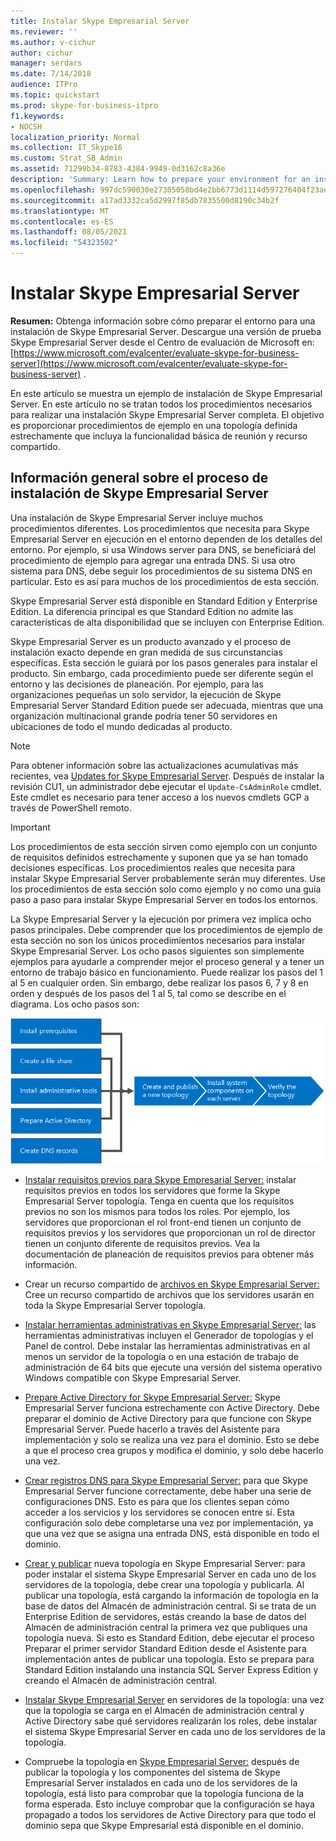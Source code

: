 ```yaml
---
title: Instalar Skype Empresarial Server
ms.reviewer: ''
ms.author: v-cichur
author: cichur
manager: serdars
ms.date: 7/14/2018
audience: ITPro
ms.topic: quickstart
ms.prod: skype-for-business-itpro
f1.keywords:
- NOCSH
localization_priority: Normal
ms.collection: IT_Skype16
ms.custom: Strat_SB_Admin
ms.assetid: 71299b34-8783-4384-9949-0d3162c8a36e
description: 'Summary: Learn how to prepare your environment for an installation of Skype Empresarial Server. Descargue una versión de prueba Skype Empresarial Server desde el Centro de evaluación de Microsoft en: https://www.microsoft.com/evalcenter/evaluate-skype-for-business-server .'
ms.openlocfilehash: 997dc590030e27305058bd4e2bb6773d1114d597276404f23ae350a899666b03
ms.sourcegitcommit: a17ad3332ca5d2997f85db7835500d8190c34b2f
ms.translationtype: MT
ms.contentlocale: es-ES
ms.lasthandoff: 08/05/2021
ms.locfileid: "54323502"
---
```

# <a name="install-skype-for-business-server"></a>Instalar Skype Empresarial Server
 
**Resumen:** Obtenga información sobre cómo preparar el entorno para una instalación de Skype Empresarial Server. Descargue una versión de prueba Skype Empresarial Server desde el Centro de evaluación de Microsoft en: [https://www.microsoft.com/evalcenter/evaluate-skype-for-business-server](https://www.microsoft.com/evalcenter/evaluate-skype-for-business-server) .
  
En este artículo se muestra un ejemplo de instalación de Skype Empresarial Server. En este artículo no se tratan todos los procedimientos necesarios para realizar una instalación Skype Empresarial Server completa. El objetivo es proporcionar procedimientos de ejemplo en una topología definida estrechamente que incluya la funcionalidad básica de reunión y recurso compartido.
  
## <a name="overview-of-the-install-process-for-skype-for-business-server"></a>Información general sobre el proceso de instalación de Skype Empresarial Server

Una instalación de Skype Empresarial Server incluye muchos procedimientos diferentes. Los procedimientos que necesita para Skype Empresarial Server en ejecución en el entorno dependen de los detalles del entorno. Por ejemplo, si usa Windows server para DNS, se beneficiará del procedimiento de ejemplo para agregar una entrada DNS. Si usa otro sistema para DNS, debe seguir los procedimientos de su sistema DNS en particular. Esto es así para muchos de los procedimientos de esta sección.
  
Skype Empresarial Server está disponible en Standard Edition y Enterprise Edition. La diferencia principal es que Standard Edition no admite las características de alta disponibilidad que se incluyen con Enterprise Edition. 
  
Skype Empresarial Server es un producto avanzado y el proceso de instalación exacto depende en gran medida de sus circunstancias específicas. Esta sección le guiará por los pasos generales para instalar el producto. Sin embargo, cada procedimiento puede ser diferente según el entorno y las decisiones de planeación. Por ejemplo, para las organizaciones pequeñas un solo servidor, la ejecución de Skype Empresarial Server Standard Edition puede ser adecuada, mientras que una organización multinacional grande podría tener 50 servidores en ubicaciones de todo el mundo dedicadas al producto.
  
> [!NOTE]
> Para obtener información sobre las actualizaciones acumulativas más recientes, vea [Updates for Skype Empresarial Server](https://support.microsoft.com/kb/3061064). Después de instalar la revisión CU1, un administrador debe ejecutar el  `Update-CsAdminRole` cmdlet. Este cmdlet es necesario para tener acceso a los nuevos cmdlets GCP a través de PowerShell remoto.
  
> [!IMPORTANT]
> Los procedimientos de esta sección sirven como ejemplo con un conjunto de requisitos definidos estrechamente y suponen que ya se han tomado decisiones específicas. Los procedimientos reales que necesita para instalar Skype Empresarial Server probablemente serán muy diferentes. Use los procedimientos de esta sección solo como ejemplo y no como una guía paso a paso para instalar Skype Empresarial Server en todos los entornos. 
  
La Skype Empresarial Server y la ejecución por primera vez implica ocho pasos principales. Debe comprender que los procedimientos de ejemplo de esta sección no son los únicos procedimientos necesarios para instalar Skype Empresarial Server. Los ocho pasos siguientes son simplemente ejemplos para ayudarle a comprender mejor el proceso general y a tener un entorno de trabajo básico en funcionamiento. Puede realizar los pasos del 1 al 5 en cualquier orden. Sin embargo, debe realizar los pasos 6, 7 y 8 en orden y después de los pasos del 1 al 5, tal como se describe en el diagrama. Los ocho pasos son:
  
![Información general sobre el proceso de instalación.](../../media/b1a59b39-a7f0-4781-ac4d-2dfef7ca3700.png)
  
- [Instalar requisitos previos para Skype Empresarial Server:](install-prerequisites.md) instalar requisitos previos en todos los servidores que forme la Skype Empresarial Server topología. Tenga en cuenta que los requisitos previos no son los mismos para todos los roles. Por ejemplo, los servidores que proporcionan el rol front-end tienen un conjunto de requisitos previos y los servidores que proporcionan un rol de director tienen un conjunto diferente de requisitos previos. Vea la documentación de planeación de requisitos previos para obtener más información.
    
- Crear un recurso compartido de [archivos en Skype Empresarial Server:](create-a-file-share.md) Cree un recurso compartido de archivos que los servidores usarán en toda la Skype Empresarial Server topología.
    
- [Instalar herramientas administrativas en Skype Empresarial Server:](install-administrative-tools.md) las herramientas administrativas incluyen el Generador de topologías y el Panel de control. Debe instalar las herramientas administrativas en al menos un servidor de la topología o en una estación de trabajo de administración de 64 bits que ejecute una versión del sistema operativo Windows compatible con Skype Empresarial Server.
    
- [Prepare Active Directory for Skype Empresarial Server:](prepare-active-directory.md) Skype Empresarial Server funciona estrechamente con Active Directory. Debe preparar el dominio de Active Directory para que funcione con Skype Empresarial Server. Puede hacerlo a través del Asistente para implementación y solo se realiza una vez para el dominio. Esto se debe a que el proceso crea grupos y modifica el dominio, y solo debe hacerlo una vez.
    
- [Crear registros DNS para Skype Empresarial Server:](create-dns-records.md) para que Skype Empresarial Server funcione correctamente, debe haber una serie de configuraciones DNS. Esto es para que los clientes sepan cómo acceder a los servicios y los servidores se conocen entre sí. Esta configuración solo debe completarse una vez por implementación, ya que una vez que se asigna una entrada DNS, está disponible en todo el dominio.
    
- [Crear y publicar](create-and-publish-new-topology.md) nueva topología en Skype Empresarial Server: para poder instalar el sistema Skype Empresarial Server en cada uno de los servidores de la topología, debe crear una topología y publicarla. Al publicar una topología, está cargando la información de topología en la base de datos del Almacén de administración central. Si se trata de un Enterprise Edition de servidores, estás creando la base de datos del Almacén de administración central la primera vez que publiques una topología nueva. Si esto es Standard Edition, debe ejecutar el proceso Preparar el primer servidor Standard Edition desde el Asistente para implementación antes de publicar una topología. Esto se prepara para Standard Edition instalando una instancia SQL Server Express Edition y creando el Almacén de administración central.
    
- [Instalar Skype Empresarial Server](install-skype-for-business-server.md) en servidores de la topología: una vez que la topología se carga en el Almacén de administración central y Active Directory sabe qué servidores realizarán los roles, debe instalar el sistema Skype Empresarial Server en cada uno de los servidores de la topología.
    
- Compruebe la topología en [Skype Empresarial Server:](verify-the-topology.md) después de publicar la topología y los componentes del sistema de Skype Empresarial Server instalados en cada uno de los servidores de la topología, está listo para comprobar que la topología funciona de la forma esperada. Esto incluye comprobar que la configuración se haya propagado a todos los servidores de Active Directory para que todo el dominio sepa que Skype Empresarial está disponible en el dominio.
    

